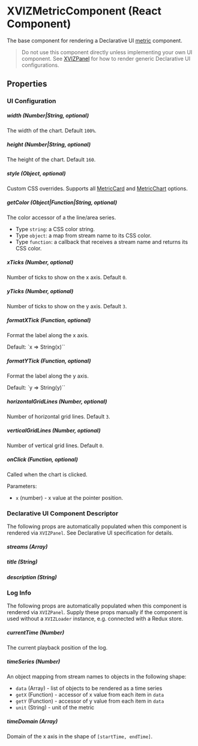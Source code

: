 # XVIZMetricComponent (React Component)

The base component for rendering a Declarative UI
[metric](https://github.com/uber/xviz/blob/master/docs/protocol-schema/declarative-ui.md#metric)
component.

> Do not use this component directly unless implementing your own UI component. See
> [XVIZPanel](/docs/api-reference/xviz-panel) for how to render generic Declarative UI
> configurations.

## Properties

### UI Configuration

##### width (Number|String, optional)

The width of the chart. Default `100%`.

##### height (Number|String, optional)

The height of the chart. Default `160`.

##### style (Object, optional)

Custom CSS overrides. Supports all
[MetricCard](https://github.com/uber-web/monochrome/blob/master/src/metric-card/README.md#styling)
and
[MetricChart](https://github.com/uber-web/monochrome/blob/master/src/metric-card/README.md#styling-1)
options.

##### getColor (Object|Function|String, optional)

The color accessor of a the line/area series.

- Type `string`: a CSS color string.
- Type `object`: a map from stream name to its CSS color.
- Type `function`: a callback that receives a stream name and returns its CSS color.

##### xTicks (Number, optional)

Number of ticks to show on the x axis. Default `0`.

##### yTicks (Number, optional)

Number of ticks to show on the y axis. Default `3`.

##### formatXTick (Function, optional)

Format the label along the x axis.

Default: `x => String(x)``

##### formatYTick (Function, optional)

Format the label along the y axis.

Default: `y => String(y)``

##### horizontalGridLines (Number, optional)

Number of horizontal grid lines. Default `3`.

##### verticalGridLines (Number, optional)

Number of vertical grid lines. Default `0`.

##### onClick (Function, optional)

Called when the chart is clicked.

Parameters:

- `x` (number) - x value at the pointer position.

### Declarative UI Component Descriptor

The following props are automatically populated when this component is rendered via `XVIZPanel`. See
Declarative UI specification for details.

##### streams (Array)

##### title (String)

##### description (String)

### Log Info

The following props are automatically populated when this component is rendered via `XVIZPanel`.
Supply these props manually if the component is used without a `XVIZLoader` instance, e.g. connected
with a Redux store.

##### currentTime (Number)

The current playback position of the log.

##### timeSeries (Number)

An object mapping from stream names to objects in the following shape:

- `data` (Array) - list of objects to be rendered as a time series
- `getX` (Function) - accessor of x value from each item in `data`
- `getY` (Function) - accessor of y value from each item in `data`
- `unit` (String) - unit of the metric

##### timeDomain (Array)

Domain of the x axis in the shape of `[startTime, endTime]`.

